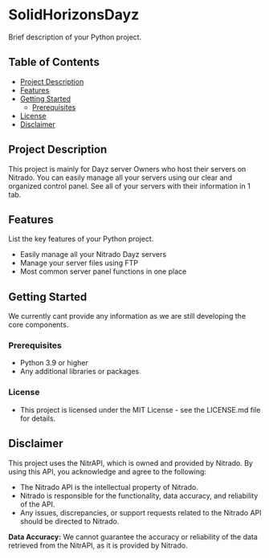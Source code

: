 # SolidHorizonsDayz

Brief description of your Python project.

## Table of Contents

- [Project Description](#project-description)
- [Features](#features)
- [Getting Started](#getting-started)
  - [Prerequisites](#prerequisites)
- [License](#license)
- [Disclaimer](#disclaimer)

## Project Description

This project is mainly for Dayz server Owners who host their servers on Nitrado. You can easily manage all your servers using our clear and organized control panel. See all of your servers with their information in 1 tab.

## Features

List the key features of your Python project.

- Easily manage all your Nitrado Dayz servers
- Manage your server files using FTP
- Most common server panel functions in one place

## Getting Started

We currently cant provide any information as we are still developing the core components.

### Prerequisites

- Python 3.9 or higher
- Any additional libraries or packages

### License

- This project is licensed under the MIT License - see the LICENSE.md file for details.

## Disclaimer

This project uses the NitrAPI, which is owned and provided by Nitrado. By using this API, you acknowledge and agree to the following:

- The Nitrado API is the intellectual property of Nitrado.
- Nitrado is responsible for the functionality, data accuracy, and reliability of the API.
- Any issues, discrepancies, or support requests related to the Nitrado API should be directed to Nitrado.

**Data Accuracy:** We cannot guarantee the accuracy or reliability of the data retrieved from the NitrAPI, as it is provided by Nitrado.

